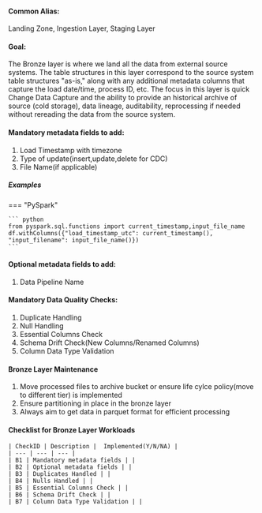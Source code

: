 #### Common Alias: 
Landing Zone, Ingestion Layer, Staging Layer

#### Goal: 
The Bronze layer is where we land all the data from external source systems. The table structures in this layer correspond to the source system table structures "as-is," along with any additional metadata columns that capture the load date/time, process ID, etc. The focus in this layer is quick Change Data Capture and the ability to provide an historical archive of source (cold storage), data lineage, auditability, reprocessing if needed without rereading the data from the source system.

#### Mandatory metadata fields to add:

1. Load Timestamp with timezone
2. Type of update(insert,update,delete for CDC)
3. File Name(if applicable)

##### Examples
=== "PySpark"

    ``` python
    from pyspark.sql.functions import current_timestamp,input_file_name
    df.withColumns({"load_timestamp_utc": current_timestamp(), "input_filename": input_file_name()})
    ```

#### Optional metadata fields to add:
1. Data Pipeline Name


#### Mandatory Data Quality Checks:
1. Duplicate Handling
2. Null Handling
3. Essential Columns Check
4. Schema Drift Check(New Columns/Renamed Columns)
4. Column Data Type Validation



#### Bronze Layer Maintenance
1. Move processed files to archive bucket or ensure life cylce policy(move to different tier) is implemented
2. Ensure partitioning in place in the bronze layer
3. Always aim to get data in parquet format for efficient processing


#### Checklist for Bronze Layer Workloads
```
| CheckID | Description |  Implemented(Y/N/NA) |
| --- | --- | --- |
| B1 | Mandatory metadata fields | |
| B2 | Optional metadata fields | |
| B3 | Duplicates Handled | |
| B4 | Nulls Handled | |
| B5 | Essential Columns Check | |
| B6 | Schema Drift Check | |
| B7 | Column Data Type Validation | |
```
